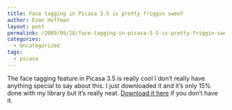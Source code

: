 ```yaml
---
title: Face tagging in Picasa 3.5 is pretty friggin sweet
author: Evan Hoffman
layout: post
permalink: /2009/09/28/face-tagging-in-picasa-3-5-is-pretty-friggin-sweet/
categories:
  - Uncategorized
tags:
  - picasa
---
```

The face tagging feature in Picasa 3.5 is really cool I don&#8217;t really have anything special to say about this. I just downloaded it and it&#8217;s only 15% done with my library but it&#8217;s really neat. <a href="http://picasa.google.com/" onclick="_gaq.push(['_trackEvent', 'outbound-article', 'http://picasa.google.com/', 'Download it here']);" >Download it here</a> if you don&#8217;t have it.